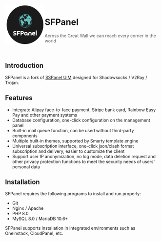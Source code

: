 <img src="https://raw.githubusercontent.com/MehdiKarimi1998/SFPanel/dev/public/images/logo-round.png" alt="logo" width="130" height="130" align="left" />

<h1>SFPanel</h1>

> Across the Great Wall we can reach every corner in the world

<br/>

## Introduction

SFPanel is a fork of [SSPanel UIM](https://github.com/Anankke/SSPanel-Uim) designed for Shadowsocks / V2Ray / Trojan.

## Features

- Integrate Alipay face-to-face payment, Stripe bank card, Rainbow Easy Pay and other payment systems
- Database configuration, one-click configuration on the management panel
- Built-in mail queue function, can be used without third-party components
- Multiple built-in themes, supported by Smarty template engine
- Universal subscription interface, one-click json/clash format subscription and delivery, easier to customize the client
- Support user IP anonymization, no log mode, data deletion request and other privacy protection functions to meet the security needs of users' personal data

## Installation

SFPanel requires the following programs to install and run properly:

- Git
- Nginx / Apache
- PHP 8.0
- MySQL 8.0 / MariaDB 10.6+

SFPanel supports installation in integrated environments such as Oneinstack, CloudPanel, etc.
